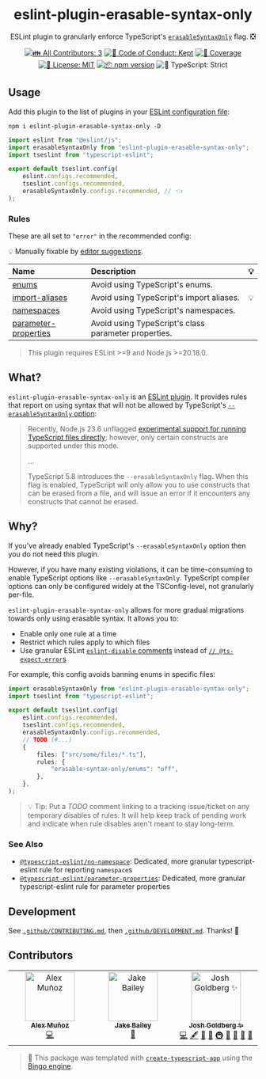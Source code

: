 <h1 align="center">eslint-plugin-erasable-syntax-only</h1>

<p align="center">
	ESLint plugin to granularly enforce TypeScript's <a href="https://devblogs.microsoft.com/typescript/announcing-typescript-5-8-rc/#the---erasablesyntaxonly-option"><code>erasableSyntaxOnly</code></a> flag.
	❎
</p>

<p align="center">
	<!-- prettier-ignore-start -->
	<!-- ALL-CONTRIBUTORS-BADGE:START - Do not remove or modify this section -->
	<a href="#contributors" target="_blank"><img alt="👪 All Contributors: 3" src="https://img.shields.io/badge/%F0%9F%91%AA_all_contributors-3-21bb42.svg" /></a>
<!-- ALL-CONTRIBUTORS-BADGE:END -->
	<!-- prettier-ignore-end -->
	<a href="https://github.com/JoshuaKGoldberg/eslint-plugin-erasable-syntax-only/blob/main/.github/CODE_OF_CONDUCT.md" target="_blank"><img alt="🤝 Code of Conduct: Kept" src="https://img.shields.io/badge/%F0%9F%A4%9D_code_of_conduct-kept-21bb42" /></a>
	<a href="https://codecov.io/gh/JoshuaKGoldberg/eslint-plugin-erasable-syntax-only" target="_blank"><img alt="🧪 Coverage" src="https://img.shields.io/codecov/c/github/JoshuaKGoldberg/eslint-plugin-erasable-syntax-only?label=%F0%9F%A7%AA%20coverage" /></a>
	<a href="https://github.com/JoshuaKGoldberg/eslint-plugin-erasable-syntax-only/blob/main/LICENSE.md" target="_blank"><img alt="📝 License: MIT" src="https://img.shields.io/badge/%F0%9F%93%9D_license-MIT-21bb42.svg"></a>
	<a href="http://npmjs.com/package/eslint-plugin-erasable-syntax-only"><img alt="📦 npm version" src="https://img.shields.io/npm/v/eslint-plugin-erasable-syntax-only?color=21bb42&label=%F0%9F%93%A6%20npm" /></a>
	<img alt="💪 TypeScript: Strict" src="https://img.shields.io/badge/%F0%9F%92%AA_typescript-strict-21bb42.svg" />
</p>

## Usage

Add this plugin to the list of plugins in your [ESLint configuration file](https://eslint.org/docs/latest/use/configure/configuration-files):

```shell
npm i eslint-plugin-erasable-syntax-only -D
```

```ts
import eslint from "@eslint/js";
import erasableSyntaxOnly from "eslint-plugin-erasable-syntax-only";
import tseslint from "typescript-eslint";

export default tseslint.config(
	eslint.configs.recommended,
	tseslint.configs.recommended,
	erasableSyntaxOnly.configs.recommended, // 👈
);
```

### Rules

These are all set to `"error"` in the recommended config:

<!-- begin auto-generated rules list -->

💡 Manually fixable by [editor suggestions](https://eslint.org/docs/latest/use/core-concepts#rule-suggestions).

| Name                                                       | Description                                          | 💡  |
| :--------------------------------------------------------- | :--------------------------------------------------- | :-- |
| [enums](docs/rules/enums.md)                               | Avoid using TypeScript's enums.                      |     |
| [import-aliases](docs/rules/import-aliases.md)             | Avoid using TypeScript's import aliases.             | 💡  |
| [namespaces](docs/rules/namespaces.md)                     | Avoid using TypeScript's namespaces.                 |     |
| [parameter-properties](docs/rules/parameter-properties.md) | Avoid using TypeScript's class parameter properties. |     |

<!-- end auto-generated rules list -->

> This plugin requires ESLint >=9 and Node.js >=20.18.0.

## What?

`eslint-plugin-erasable-syntax-only` is an [ESLint plugin](https://eslint.org/docs/latest/use/configure/plugins).
It provides rules that report on using syntax that will not be allowed by TypeScript's [`--erasableSyntaxOnly` option](https://devblogs.microsoft.com/typescript/announcing-typescript-5-8-beta/#the---erasablesyntaxonly-option):

> Recently, Node.js 23.6 unflagged [experimental support for running TypeScript files directly](https://nodejs.org/api/typescript.html#type-stripping); however, only certain constructs are supported under this mode.
>
> ...
>
> TypeScript 5.8 introduces the `--erasableSyntaxOnly` flag.
> When this flag is enabled, TypeScript will only allow you to use constructs that can be erased from a file, and will issue an error if it encounters any constructs that cannot be erased.

## Why?

If you've already enabled TypeScript's `--erasableSyntaxOnly` option then you do not need this plugin.

However, if you have many existing violations, it can be time-consuming to enable TypeScript options like `--erasableSyntaxOnly`.
TypeScript compiler options can only be configured widely at the TSConfig-level, not granularly per-file.

`eslint-plugin-erasable-syntax-only` allows for more gradual migrations towards only using erasable syntax.
It allows you to:

- Enable only one rule at a time
- Restrict which rules apply to which files
- Use granular ESLint [`eslint-disable` comments](https://eslint.org/docs/latest/use/configure/rules#using-configuration-comments-1) instead of [`// @ts-expect-error`s](https://www.learningtypescript.com/articles/comment-directives#ts-expect-error)

For example, this config avoids banning enums in specific files:

```ts
import erasableSyntaxOnly from "eslint-plugin-erasable-syntax-only";
import tseslint from "typescript-eslint";

export default tseslint.config(
	eslint.configs.recommended,
	tseslint.configs.recommended,
	erasableSyntaxOnly.configs.recommended,
	// TODO (#...)
	{
		files: ["src/some/files/*.ts"],
		rules: {
			"erasable-syntax-only/enums": "off",
		},
	},
);
```

> 💡 Tip: Put a _TODO_ comment linking to a tracking issue/ticket on any temporary disables of rules.
> It will help keep track of pending work and indicate when rule disables aren't meant to stay long-term.

### See Also

- [`@typescript-eslint/no-namespace`](https://typescript-eslint.io/rules/no-namespace): Dedicated, more granular typescript-eslint rule for reporting `namespace`s
- [`@typescript-eslint/parameter-properties`](https://typescript-eslint.io/rules/parameter-properties): Dedicated, more granular typescript-eslint rule for parameter properties

## Development

See [`.github/CONTRIBUTING.md`](./.github/CONTRIBUTING.md), then [`.github/DEVELOPMENT.md`](./.github/DEVELOPMENT.md).
Thanks! 💖

## Contributors

<!-- spellchecker: disable -->
<!-- ALL-CONTRIBUTORS-LIST:START - Do not remove or modify this section -->
<!-- prettier-ignore-start -->
<!-- markdownlint-disable -->
<table>
  <tbody>
    <tr>
      <td align="center" valign="top" width="14.28%"><a href="https://github.com/AlexMunoz"><img src="https://avatars.githubusercontent.com/u/3093946?v=4?s=100" width="100px;" alt="Alex Muñoz"/><br /><sub><b>Alex Muñoz</b></sub></a><br /><a href="https://github.com/JoshuaKGoldberg/eslint-plugin-erasable-syntax-only/commits?author=alexmunoz" title="Code">💻</a></td>
      <td align="center" valign="top" width="14.28%"><a href="https://jakebailey.dev"><img src="https://avatars.githubusercontent.com/u/5341706?v=4?s=100" width="100px;" alt="Jake Bailey"/><br /><sub><b>Jake Bailey</b></sub></a><br /><a href="#ideas-jakebailey" title="Ideas, Planning, & Feedback">🤔</a></td>
      <td align="center" valign="top" width="14.28%"><a href="http://www.joshuakgoldberg.com/"><img src="https://avatars.githubusercontent.com/u/3335181?v=4?s=100" width="100px;" alt="Josh Goldberg ✨"/><br /><sub><b>Josh Goldberg ✨</b></sub></a><br /><a href="https://github.com/JoshuaKGoldberg/eslint-plugin-erasable-syntax-only/commits?author=JoshuaKGoldberg" title="Code">💻</a> <a href="#content-JoshuaKGoldberg" title="Content">🖋</a> <a href="https://github.com/JoshuaKGoldberg/eslint-plugin-erasable-syntax-only/commits?author=JoshuaKGoldberg" title="Documentation">📖</a> <a href="#ideas-JoshuaKGoldberg" title="Ideas, Planning, & Feedback">🤔</a> <a href="#infra-JoshuaKGoldberg" title="Infrastructure (Hosting, Build-Tools, etc)">🚇</a> <a href="#maintenance-JoshuaKGoldberg" title="Maintenance">🚧</a> <a href="#projectManagement-JoshuaKGoldberg" title="Project Management">📆</a> <a href="#tool-JoshuaKGoldberg" title="Tools">🔧</a> <a href="https://github.com/JoshuaKGoldberg/eslint-plugin-erasable-syntax-only/issues?q=author%3AJoshuaKGoldberg" title="Bug reports">🐛</a></td>
    </tr>
  </tbody>
</table>

<!-- markdownlint-restore -->
<!-- prettier-ignore-end -->

<!-- ALL-CONTRIBUTORS-LIST:END -->
<!-- spellchecker: enable -->

> 💝 This package was templated with [`create-typescript-app`](https://github.com/JoshuaKGoldberg/create-typescript-app) using the [Bingo engine](https://create.bingo).
